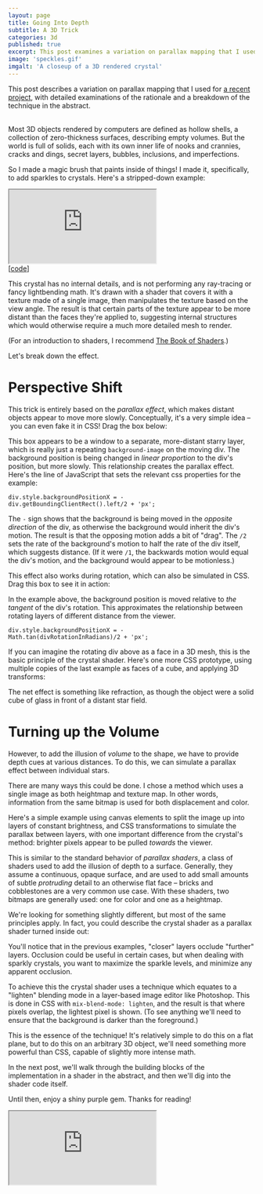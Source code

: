 ```yaml
---
layout: page
title: Going Into Depth
subtitle: A 3D Trick
categories: 3d
published: true
excerpt: This post examines a variation on parallax mapping that I used for a recent project called <a href="/the-prototype-trap">The Gem Collector</a>, with detailed examinations of the rationale, the technique in the abstract, and its implementation in detail.
image: 'speckles.gif'
imgalt: 'A closeup of a 3D rendered crystal'
---
```


<link rel="stylesheet" href="assets/going-into-depth/demo.css">

<!-- 
Let's try something new! Mix and match your own adventure:

<button>Child</button> <button>Artist</button> <button>Coder</button> <button>Specialist</button>

---
-->

<div class="aside">This post describes a variation on parallax mapping that I used for <a href="/the-prototype-trap">a recent project</a>, with detailed examinations of the rationale and a breakdown of the technique in the abstract.</div>

<br>

Most 3D objects rendered by computers are defined as hollow shells, a collection of zero-thickness surfaces, describing empty volumes. But the world is full of solids, each with its own inner life of nooks and crannies, cracks and dings, secret layers, bubbles, inclusions, and imperfections.

So I made a magic brush that paints inside of things! I made it, specifically, to add sparkles to crystals. Here's a stripped-down example:


<div class="iframewrapper">
<iframe class="glcanvas" src="https://meetar.github.io/FS-reverse-parallax-plain/"></iframe>
<div class="aside">[<a href="https://github.com/meetar/FS-reverse-parallax-plain/">code</a>]</div>
</div>

This crystal has no internal details, and is not performing any ray-tracing or fancy lightbending math. It's drawn with a shader that covers it with a texture made of a single image, then manipulates the texture based on the view angle. The result is that certain parts of the texture appear to be more distant than the faces they're applied to, suggesting internal structures which would otherwise require a much more detailed mesh to render.

(For an introduction to shaders, I recommend <a href="http://thebookofshaders.com">The Book of Shaders</a>.)

Let's break down the effect.

# Perspective Shift

This trick is entirely based on the <em>parallax effect</em>, which makes distant objects appear to move more slowly. Conceptually, it's a very simple idea – you can even fake it in CSS! Drag the box below:

<div id="scrollContainer" class="container">
  <div id="scrollDiv" class="box"></div>
</div>

This box appears to be a window to a separate, more-distant starry layer, which is really just a repeating <code>background-image</code> on the moving div. The background position is being changed in <em>linear proportion</em> to the div's position, but more slowly. This relationship creates the parallax effect. Here's the line of JavaScript that sets the relevant css properties for the example:

<code>div.style.backgroundPositionX = - div.getBoundingClientRect().left/2 + 'px';</code>

The `-` sign shows that the background is being moved in the <em>opposite direction</em> of the div, as otherwise the background would inherit the div's motion. The result is that the opposing motion adds a bit of "drag". The `/2` sets the rate of the background's motion to half the rate of the div itself, which suggests distance. (If it were `/1`, the backwards motion would equal the div's motion, and the background would appear to be motionless.)

This effect also works during rotation, which can also be simulated in CSS. Drag this box to see it in action:

<div id="rotateContainer" class="container">
  <div id="rotateDiv" class="box"></div>
</div>

In the example above, the background position is moved relative to <em>the tangent</em> of the div's rotation. This approximates the relationship between rotating layers of different distance from the viewer.

<code>div.style.backgroundPositionX = - Math.tan(divRotationInRadians)/2 + 'px';</code>

If you can imagine the rotating div above as a face in a 3D mesh, this is the basic principle of the crystal shader. Here's one more CSS prototype, using multiple copies of the last example as faces of a cube, and applying 3D transforms:

<div id="cubeContainer" class="container">
  <div id="cube" class="cubeDiv">
    <div class="face front"></div>
    <div class="face left"></div>
    <div class="face right"></div>
    <div class="face top"></div>
    <div class="face bottom"></div>
  </div>
</div>

The net effect is something like refraction, as though the object were a solid cube of glass in front of a distant star field.

# Turning up the Volume

However, to add the illusion of <em>volume</em> to the shape, we have to provide depth cues at various distances. To do this, we can simulate a parallax effect between individual stars.

There are many ways this could be done. I chose a method which uses a single image as both heightmap and texture map. In other words, information from the same bitmap is used for both displacement and color.

Here's a simple example using canvas elements to split the image up into layers of constant brightness, and CSS transformations to simulate the parallax between layers, with one important difference from the crystal's method: brighter pixels appear to be pulled <em>towards</em> the viewer.

<div id="cheeseContainer" class="container"></div>

This is similar to the standard behavior of <em>parallax shaders</em>, a class of shaders used to add the illusion of depth to a surface. Generally, they assume a continuous, opaque surface, and are used to add small amounts of subtle <em>protruding</em> detail to an otherwise flat face – bricks and cobblestones are a very common use case. With these shaders, two bitmaps are generally used: one for color and one as a heightmap.

We're looking for something slightly different, but most of the same principles apply. In fact, you could describe the crystal shader as a parallax shader turned inside out:

<div id="cheeseContainerReverse" class="container"></div>

You'll notice that in the previous examples, "closer" layers occlude "further" layers. Occlusion could be useful in certain cases, but when dealing with sparkly crystals, you want to maximize the sparkle levels, and minimize any apparent occlusion.

To achieve this the crystal shader uses a technique which equates to a "lighten" blending mode in a layer-based image editor like Photoshop. This is done in CSS with `mix-blend-mode: lighten`, and the result is that where pixels overlap, the lightest pixel is shown. (To see anything we'll need to ensure that the background is darker than the foreground.)

<div id="cheeseContainerLighten" class="container"></div>

This is the essence of the technique! It's relatively simple to do this on a flat plane, but to do this on an arbitrary 3D object, we'll need something more powerful than CSS, capable of slightly more intense math.

In the next post, we'll walk through the building blocks of the implementation in a shader in the abstract, and then we'll dig into the shader code itself.

Until then, enjoy a shiny purple gem. Thanks for reading!

<div class="iframewrapper">
<iframe class="glcanvas" src="https://meetar.github.io/FS-reverse-parallax"></iframe>
</div>


<script src="assets/going-into-depth/demo.js"></script>

